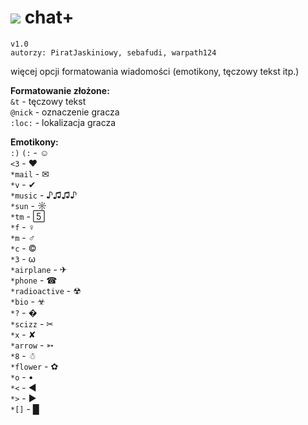 ![](https://dl.dropboxusercontent.com/u/110039824/chatplus.png)
chat+
======
`v1.0`  
`autorzy: PiratJaskiniowy, sebafudi, warpath124`

więcej opcji formatowania wiadomości (emotikony, tęczowy tekst itp.)  
  
**Formatowanie złożone:**  
`&t` - tęczowy tekst  
`@nick` - oznaczenie gracza  
`:loc:` - lokalizacja gracza  

**Emotikony:**  
`:)` `(:` - ☺  
`<3` - ❤   
`*mail` - ✉  
`*v` - ✔  
`*music` - ♪♫♫♪  
`*sun` - ☼  
`*tm` -   
`*f` - ♀  
`*m` - ♂  
`*c` - ©  
`*3` - ω  
`*airplane` - ✈  
`*phone` - ☎  
`*radioactive` - ☢  
`*bio` - ☣  
`*?` - �  
`*scizz` - ✂  
`*x` - ✘  
`*arrow` - ➳  
`*8` - ☃  
`*flower` - ✿  
`*o` - •  
`*<` - ◄  
`*>` - ►  
`*[]` - █  